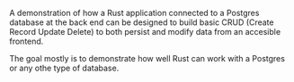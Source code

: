 A demonstration of how a Rust application connected to a Postgres database at the back end can be designed to build  basic CRUD
(Create Record Update Delete) to both persist and modify data from an accesible frontend.

The goal mostly is to demonstrate how well Rust can work with a Postgres or any othe type of database.
